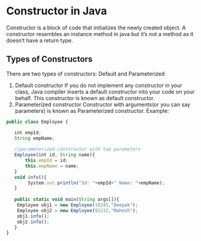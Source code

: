 # Constructor in Java
Constructor is a block of code that initializes the newly created object. A constructor resembles an instance method in java but it’s not a method as it doesn’t have a return type. 
## Types of Constructors
There are two types of constructors: Default and Parameterized
1. Default constructor
If you do not implement any constructor in your class, Java compiler inserts a default constructor into your code on your behalf. This constructor is known as default constructor. 
2. Parameterized constructor
Constructor with arguments(or you can say parameters) is known as Parameterized constructor.
Example:
```javascript 
public class Employee {

   int empId;  
   String empName;  
	    
   //parameterized constructor with two parameters
   Employee(int id, String name){  
       this.empId = id;  
       this.empName = name;  
   }  
   void info(){
        System.out.println("Id: "+empId+" Name: "+empName);
   }  
	   
   public static void main(String args[]){  
	Employee obj1 = new Employee(10245,"Deepak");  
	Employee obj2 = new Employee(92232,"Mahesh");  
	obj1.info();  
	obj2.info();  
   }  
}
